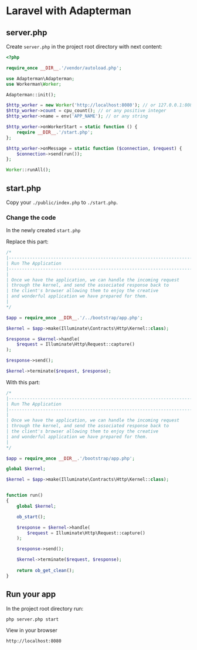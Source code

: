 # Laravel with Adapterman

## server.php

Create `server.php` in the project root directory with next content:
```php
<?php

require_once __DIR__.'/vendor/autoload.php';

use Adapterman\Adapterman;
use Workerman\Worker;

Adapterman::init();

$http_worker = new Worker('http://localhost:8080'); // or 127.0.0.1:8080, or localhost:9000
$http_worker->count = cpu_count(); // or any positive integer
$http_worker->name = env('APP_NAME'); // or any string

$http_worker->onWorkerStart = static function () {
    require __DIR__.'/start.php';
};

$http_worker->onMessage = static function ($connection, $request) {
    $connection->send(run());
};

Worker::runAll();
```

## start.php

Copy your `./public/index.php` to `./start.php`.

### Change the code

In the newly created `start.php`

Replace this part:
```php
/*
|--------------------------------------------------------------------------
| Run The Application
|--------------------------------------------------------------------------
|
| Once we have the application, we can handle the incoming request
| through the kernel, and send the associated response back to
| the client's browser allowing them to enjoy the creative
| and wonderful application we have prepared for them.
|
*/

$app = require_once __DIR__.'/../bootstrap/app.php';

$kernel = $app->make(Illuminate\Contracts\Http\Kernel::class);

$response = $kernel->handle(
    $request = Illuminate\Http\Request::capture()
);

$response->send();

$kernel->terminate($request, $response);

```

With this part:
```php
/*
|--------------------------------------------------------------------------
| Run The Application
|--------------------------------------------------------------------------
|
| Once we have the application, we can handle the incoming request
| through the kernel, and send the associated response back to
| the client's browser allowing them to enjoy the creative
| and wonderful application we have prepared for them.
|
*/

$app = require_once __DIR__.'/bootstrap/app.php';

global $kernel;

$kernel = $app->make(Illuminate\Contracts\Http\Kernel::class);


function run()
{
    global $kernel;

    ob_start();

    $response = $kernel->handle(
        $request = Illuminate\Http\Request::capture()
    );

    $response->send();

    $kernel->terminate($request, $response);
    
    return ob_get_clean();
}


```

## Run your app

In the project root directory run:

```shell
php server.php start
``` 

View in your browser

```http://localhost:8080```
